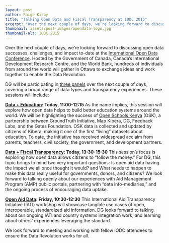 ```yaml
---
layout: post
author: Paige Kirby
title: "Talking Open Data and Fiscal Transparency at IODC 2015"
excerpt: "Over the next couple of days, we’re looking forward to discussing open data successes, challenges, and impact to-date at the International Open Data Conference..."
thumbnail: assets/post-images/opendata-logo.jpg
thumbnail-alt: IODC 2015
---
```

Over the next couple of days, we’re looking forward to discussing open data successes, challenges, and impact to-date at the [International Open Data Conference](http://opendatacon.org/). Hosted by the Government of Canada, Canada’s International Development Research Centre, and the World Bank, hundreds of individuals from around the world will gather in Ottawa to exchange ideas and work together to enable the Data Revolution.

DG will be participating in [three panels](http://opendatacon.org/program/detail/) over the next couple of days, covering a broad range of data types and transparency experiences. These sessions will include:

**[Data + Education](http://internationalopendataconfer2015.sched.org/event/043fdb5a360b16238677a1b2718185c9?iframe=no&w=&sidebar=yes&bg=no#.VWTgptNVhBc): Today, 11:00-12:15**
As the name implies, this session will explore how open data helps to build better education systems around the world. We will be highlighting the success of [Open Schools Kenya](http://openschoolskenya.org/) (OSK), a partnership between GroundTruth Initiative, Map Kibera, DG, Feedback Labs, and the Gates Foundation. OSK data is collected and updated by citizens of Kibera, making it one of the first “living” datasets about education. To date, the initiative has received widespread acclaim from parents, teachers, civil society, the government, and development partners. 

**[Data + Fiscal Transparency](http://internationalopendataconfer2015.sched.org/event/940f2f5eefd4adc9b7f1025b0f3aabe3?iframe=no&w=i:100;&sidebar=yes&bg=no#.VWTgkNNVhBc): Today, 13:30-15:30**
This session’s focus is exploring how open data allows citizens to “follow the money.” For DG, this topic brings to mind two very important questions: Is open aid data having the impact we all once thought it would? and What needs to happen to make this data really useful for governments, donors, and citizens? We look forward to talking openly about our experiences with Aid Management Program (AMP) public portals, partnering with “data info-mediaries,” and the ongoing process of encouraging data uptake.

**[Open Aid Data](http://internationalopendataconfer2015.sched.org/event/9eacc71596baa8b1b87b531a8fcd7d63?iframe=yes&w=i:0;&sidebar=yes&bg=no#?iframe=yes&w=i:100;&sidebar=yes&bg=no): Friday, 10:30-12:30**
This International Aid Transparency Initiative (IATI) workshop will showcase tangible use cases of open, interoperable, standardized aid information. DG looks forward to talking about our ongoing IATI and country systems integration work, and learning about others’ experiences leveraging the standard.

We look forward to meeting and working with fellow IODC attendees to ensure the Data Revolution works for all.
